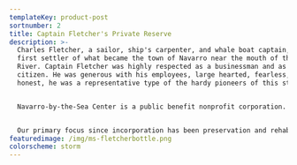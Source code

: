 ```yaml
---
templateKey: product-post
sortnumber: 2
title: Captain Fletcher's Private Reserve
description: >-
  Charles Fletcher, a sailor, ship's carpenter, and whale boat captain, was the
  first settler of what became the town of Navarro near the mouth of the Navarro
  River. Captain Fletcher was highly respected as a businessman and as a
  citizen. He was generous with his employees, large hearted, fearless, and
  honest, he was a representative type of the hardy pioneers of this state.


  Navarro-by-the-Sea Center is a public benefit nonprofit corporation. The specific purposes for which this corporation is organized are: to promote education and interpretive activities of the California State Parks system in the Mendocino County area, support scientific and historic investigations relating to the area, and present these subjects to the public.


  Our primary focus since incorporation has been preservation and rehabilitation of the historic Captain Fletcher's Inn (ca. 1865) at the Navarro Beach area of the Navarro River Redwoods State Park.
featuredimage: /img/ms-fletcherbottle.png
colorscheme: storm
---
```

